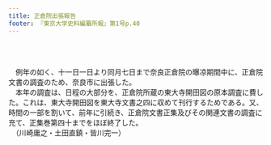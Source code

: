 ```yaml
---
title: 正倉院出張報告
footer: 『東京大学史料編纂所報』第1号p.40
---
```

<div id="txtBody"><br/><p class="mtx"><br/>　例年の如く、十一日一日より同月七日まで奈良正倉院の曝凉期間中に、正倉院文書の調査のため、奈良市に出張した。<br/>　本年の調査は、日程の大部分を、正倉院所蔵の東大寺開田図の原本調査に費した。これは、東大寺開田図を東大寺文書之四に収めて刊行するためである。又、時間の一部を割いて、前年に引続き、正倉院文書正集及びその関連文書の調査に充て、正集巻第四十までをほぼ終了した。<br/>　（川崎庸之・土田直鎮・皆川完一）<br/></p><br/></div>